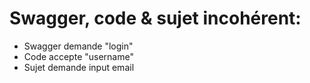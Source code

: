 # Swagger, code & sujet incohérent:
- Swagger demande "login"
- Code accepte "username"
- Sujet demande input email